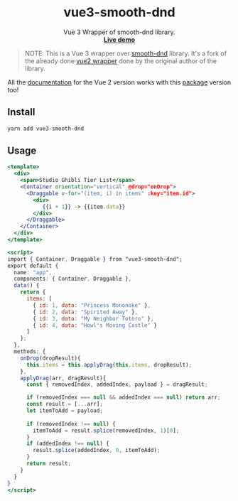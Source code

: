 <h1 align="center"> vue3-smooth-dnd </h1>

<p align="center">
  Vue 3 Wrapper of smooth-dnd library.
  <br/>
  <a href="https://gilnd.github.io/vue3-smooth-dnd" target="__blank"><b>Live demo</b></a>
</p>

> NOTE: This is a Vue 3 wrapper over [smooth-dnd](https://github.com/kutlugsahin/smooth-dnd) library. It's a fork of the already done [vue2 wrapper](https://github.com/kutlugsahin/vue-smooth-dnd) done by the original author of the library.

All the [documentation](https://github.com/kutlugsahin/vue-smooth-dnd/blob/master/README.md) for the Vue 2 version works with this [package](https://www.npmjs.com/package/vue3-smooth-dnd) version too!
    
## Install

```bash
yarn add vue3-smooth-dnd
```

## Usage
    
```jsx
<template>
  <div>
    <span>Studio Ghibli Tier List</span>
    <Container orientation="vertical" @drop="onDrop">            
      <Draggable v-for="(item, i) in items" :key="item.id">
        <div>
           {{i + 1}} -> {{item.data}}
        </div>
      </Draggable>
    </Container>
  </div>
</template>

<script>
import { Container, Draggable } from "vue3-smooth-dnd";
export default {
  name: "app",
  components: { Container, Draggable },
  data() {
    return {
      items: [
        { id: 1, data: "Princess Mononoke" },
        { id: 2, data: "Spirited Away" },
        { id: 3, data: "My Neighbor Totoro" },
        { id: 4, data: "Howl's Moving Castle" }
      ]
    };
  },
  methods: {  
    onDrop(dropResult){
      this.items = this.applyDrag(this.items, dropResult);
    },
    applyDrag(arr, dragResult){
      const { removedIndex, addedIndex, payload } = dragResult;

      if (removedIndex === null && addedIndex === null) return arr;
      const result = [...arr];
      let itemToAdd = payload;
      
      if (removedIndex !== null) {
        itemToAdd = result.splice(removedIndex, 1)[0];
      }
      if (addedIndex !== null) {
        result.splice(addedIndex, 0, itemToAdd);
      }
      return result;
    }
  }
}
</script>
```
